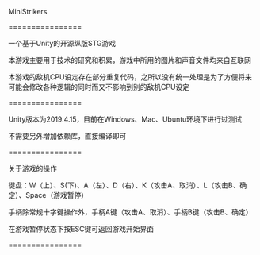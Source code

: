 
MiniStrikers

================

一个基于Unity的开源纵版STG游戏

本游戏主要用于技术的研究和积累，游戏中所用的图片和声音文件均来自互联网

本游戏的敌机CPU设定存在部分重复代码，之所以没有统一处理是为了方便将来可能会修改各种逻辑的同时而又不影响到别的敌机CPU设定

================

Unity版本为2019.4.15，目前在Windows、Mac、Ubuntu环境下进行过测试

不需要另外增加依赖库，直接编译即可

================

关于游戏的操作

键盘：W（上）、S(下)、A（左）、D（右）、K（攻击A、取消）、L（攻击B、确定）、Space（游戏暂停）

手柄除常规十字键操作外，手柄A键（攻击A、取消）、手柄B键（攻击B、确定）

在游戏暂停状态下按ESC键可返回游戏开始界面

================
